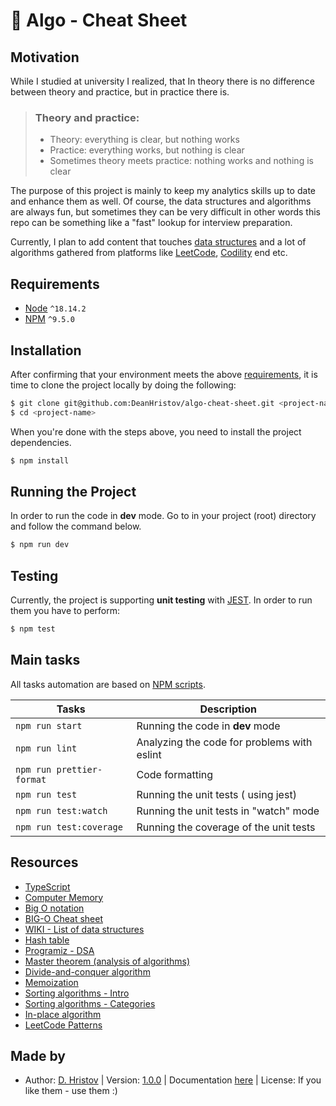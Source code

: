 # 🧰 Algo - Cheat Sheet

## Motivation

While I studied at university I realized, that In theory there is no difference between theory and practice, but in
practice there is.

> ### Theory and practice:
>
> - Theory: everything is clear, but nothing works
> - Practice: everything works, but nothing is clear
> - Sometimes theory meets practice: nothing works and nothing is clear

The purpose of this project is mainly to keep my analytics skills up to date and
enhance them as well. Of course, the data structures and algorithms are always
fun, but sometimes they can be very difficult in other words this repo can be
something like a "fast" lookup for interview preparation.

Currently, I plan to add content that touches [data structures](https://en.wikipedia.org/wiki/List_of_data_structures)
and a lot of algorithms gathered from platforms
like [LeetCode](https://leetcode.com/), [Codility](https://www.codility.com/) end etc.

## Requirements

- [Node](https://nodejs.org/en/) `^18.14.2`
- [NPM](https://www.npmjs.com/) `^9.5.0`

## Installation

After confirming that your environment meets the
above [requirements](#requirements), it is time to clone the project
locally by doing the following:

```bash
$ git clone git@github.com:DeanHristov/algo-cheat-sheet.git <project-name>
$ cd <project-name>
```

When you're done with the steps above, you need to install the project
dependencies.

```bash
$ npm install
```

## Running the Project

In order to run the code in **dev** mode. Go to in your project (root) directory
and follow the command below.

```bash
$ npm run dev
```

## Testing

Currently, the project is supporting **unit testing**
with [JEST](https://jestjs.io/). In order to run them you have to perform:

```bash
$ npm test
```

## Main tasks

All tasks automation are based
on [NPM scripts](https://docs.npmjs.com/misc/scripts).

| Tasks                     | Description                                 |
| ------------------------- | ------------------------------------------- |
| `npm run start`           | Running the code in **dev** mode            |
| `npm run lint`            | Analyzing the code for problems with eslint |
| `npm run prettier-format` | Code formatting                             |
| `npm run test`            | Running the unit tests ( using jest)        |
| `npm run test:watch`      | Running the unit tests in "watch" mode      |
| `npm run test:coverage`   | Running the coverage of the unit tests      |

## Resources

- [TypeScript](https://www.typescriptlang.org/)
- [Computer Memory](https://statmath.wu.ac.at/courses/data-analysis/itdtHTML/node55.html)
- [Big O notation](https://en.wikipedia.org/wiki/Big_O_notation)
- [BIG-O Cheat sheet](https://www.bigocheatsheet.com/)
- [WIKI - List of data structures](https://en.wikipedia.org/wiki/List_of_data_structures)
- [Hash table](https://en.wikipedia.org/wiki/Hash_table#:~:text=A%20hash%20table%20uses%20a,the%20corresponding%20value%20is%20stored)
- [Programiz - DSA](https://www.programiz.com/dsa)
- [Master theorem (analysis of algorithms)](<https://en.wikipedia.org/wiki/Master_theorem_(analysis_of_algorithms)>)
- [Divide-and-conquer algorithm](https://en.wikipedia.org/wiki/Divide-and-conquer_algorithm#:~:text=A%20divide%2Dand%2Dconquer%20algorithm,solution%20to%20the%20original%20problem)
- [Memoization](https://en.wikipedia.org/wiki/Memoization)
- [Sorting algorithms - Intro](https://en.wikipedia.org/wiki/Sorting_algorithm)
- [Sorting algorithms - Categories](https://en.wikipedia.org/wiki/Category:Sorting_algorithms)
- [In-place algorithm](https://en.wikipedia.org/wiki/In-place_algorithm)
- [LeetCode Patterns](https://seanprashad.com/leetcode-patterns/)

## Made by

- Author: [D. Hristov](https://dhristov.eu/) | Version: [1.0.0]() |
  Documentation [here](https://docs.google.com/spreadsheets/d/1fnI_9os-U5Mho8MgrOHael6KYRvm0JCPi9rm1l0G_Pk/edit?usp=share_link) |
  License: If you like them - use them :)
